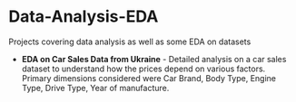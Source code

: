 # Data-Analysis-EDA
Projects covering data analysis as well as some EDA on datasets

- **EDA on Car Sales Data from Ukraine** -
Detailed analysis on a car sales dataset to understand how the prices depend on various factors. </br>
Primary dimensions considered were Car Brand, Body Type, Engine Type, Drive Type, Year of manufacture.
